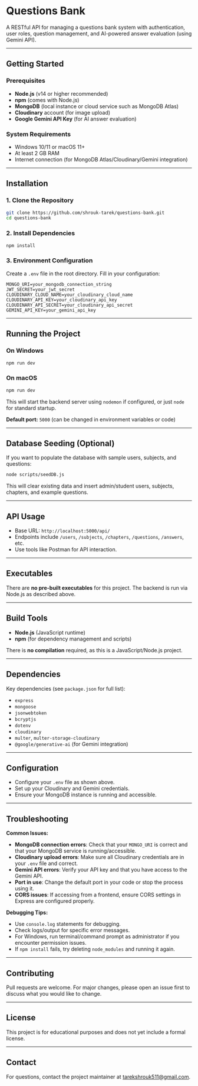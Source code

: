 # Questions Bank

A RESTful API for managing a questions bank system with authentication, user roles, question management, and AI-powered answer evaluation (using Gemini API).

---

## Getting Started

### Prerequisites

- **Node.js** (v14 or higher recommended)
- **npm** (comes with Node.js)
- **MongoDB** (local instance or cloud service such as MongoDB Atlas)
- **Cloudinary** account (for image upload)
- **Google Gemini API Key** (for AI answer evaluation)

### System Requirements

- Windows 10/11 or macOS 11+
- At least 2 GB RAM
- Internet connection (for MongoDB Atlas/Cloudinary/Gemini integration)

---

## Installation

### 1. Clone the Repository

```sh
git clone https://github.com/shrouk-tarek/questions-bank.git
cd questions-bank
```

### 2. Install Dependencies

```sh
npm install
```

### 3. Environment Configuration

Create a `.env` file in the root directory. Fill in your configuration:

```
MONGO_URI=your_mongodb_connection_string
JWT_SECRET=your_jwt_secret
CLOUDINARY_CLOUD_NAME=your_cloudinary_cloud_name
CLOUDINARY_API_KEY=your_cloudinary_api_key
CLOUDINARY_API_SECRET=your_cloudinary_api_secret
GEMINI_API_KEY=your_gemini_api_key
```

---

## Running the Project

### On Windows

```sh
npm run dev
```

### On macOS

```sh
npm run dev
```

This will start the backend server using `nodemon` if configured, or just `node` for standard startup.

**Default port:** `5000` (can be changed in environment variables or code)

---

## Database Seeding (Optional)

If you want to populate the database with sample users, subjects, and questions:

```sh
node scripts/seedDB.js
```

This will clear existing data and insert admin/student users, subjects, chapters, and example questions.

---

## API Usage

- Base URL: `http://localhost:5000/api/`
- Endpoints include `/users`, `/subjects`, `/chapters`, `/questions`, `/answers`, etc.
- Use tools like Postman for API interaction.

---

## Executables

There are **no pre-built executables** for this project. The backend is run via Node.js as described above.

---

## Build Tools

- **Node.js** (JavaScript runtime)
- **npm** (for dependency management and scripts)

There is **no compilation** required, as this is a JavaScript/Node.js project.

---

## Dependencies

Key dependencies (see `package.json` for full list):

- `express`
- `mongoose`
- `jsonwebtoken`
- `bcryptjs`
- `dotenv`
- `cloudinary`
- `multer`, `multer-storage-cloudinary`
- `@google/generative-ai` (for Gemini integration)

---

## Configuration

- Configure your `.env` file as shown above.
- Set up your Cloudinary and Gemini credentials.
- Ensure your MongoDB instance is running and accessible.

---

## Troubleshooting

**Common Issues:**

- **MongoDB connection errors**: Check that your `MONGO_URI` is correct and that your MongoDB service is running/accessible.
- **Cloudinary upload errors**: Make sure all Cloudinary credentials are in your `.env` file and correct.
- **Gemini API errors**: Verify your API key and that you have access to the Gemini API.
- **Port in use**: Change the default port in your code or stop the process using it.
- **CORS issues**: If accessing from a frontend, ensure CORS settings in Express are configured properly.

**Debugging Tips:**

- Use `console.log` statements for debugging.
- Check logs/output for specific error messages.
- For Windows, run terminal/command prompt as administrator if you encounter permission issues.
- If `npm install` fails, try deleting `node_modules` and running it again.

---

## Contributing

Pull requests are welcome. For major changes, please open an issue first to discuss what you would like to change.

---

## License

This project is for educational purposes and does not yet include a formal license. 

---

## Contact

For questions, contact the project maintainer at [tarekshrouk511@gmail.com](mailto:tarekshrouk511@gmail.com).
